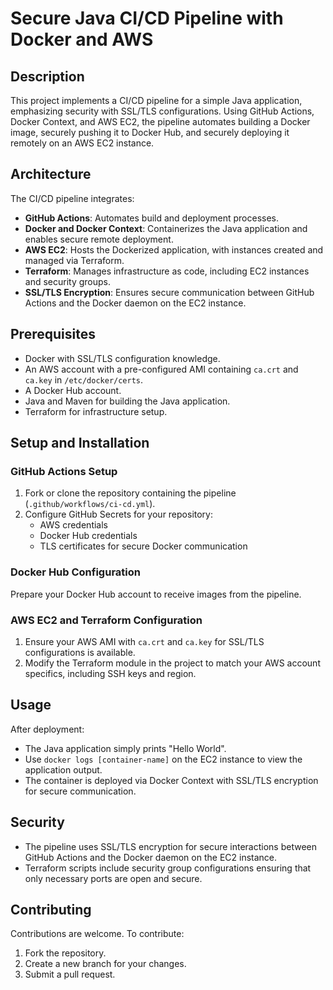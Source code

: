 # Secure Java CI/CD Pipeline with Docker and AWS

## Description
This project implements a CI/CD pipeline for a simple Java application, emphasizing security with SSL/TLS configurations. Using GitHub Actions, Docker Context, and AWS EC2, the pipeline automates building a Docker image, securely pushing it to Docker Hub, and securely deploying it remotely on an AWS EC2 instance.

## Architecture
The CI/CD pipeline integrates:

- **GitHub Actions**: Automates build and deployment processes.
- **Docker and Docker Context**: Containerizes the Java application and enables secure remote deployment.
- **AWS EC2**: Hosts the Dockerized application, with instances created and managed via Terraform.
- **Terraform**: Manages infrastructure as code, including EC2 instances and security groups.
- **SSL/TLS Encryption**: Ensures secure communication between GitHub Actions and the Docker daemon on the EC2 instance.

## Prerequisites
- Docker with SSL/TLS configuration knowledge.
- An AWS account with a pre-configured AMI containing `ca.crt` and `ca.key` in `/etc/docker/certs`.
- A Docker Hub account.
- Java and Maven for building the Java application.
- Terraform for infrastructure setup.

## Setup and Installation

### GitHub Actions Setup
1. Fork or clone the repository containing the pipeline (`.github/workflows/ci-cd.yml`).
2. Configure GitHub Secrets for your repository:
   - AWS credentials
   - Docker Hub credentials
   - TLS certificates for secure Docker communication

### Docker Hub Configuration
Prepare your Docker Hub account to receive images from the pipeline.

### AWS EC2 and Terraform Configuration
1. Ensure your AWS AMI with `ca.crt` and `ca.key` for SSL/TLS configurations is available.
2. Modify the Terraform module in the project to match your AWS account specifics, including SSH keys and region.

## Usage
After deployment:
- The Java application simply prints "Hello World".
- Use `docker logs [container-name]` on the EC2 instance to view the application output.
- The container is deployed via Docker Context with SSL/TLS encryption for secure communication.

## Security
- The pipeline uses SSL/TLS encryption for secure interactions between GitHub Actions and the Docker daemon on the EC2 instance.
- Terraform scripts include security group configurations ensuring that only necessary ports are open and secure.

## Contributing
Contributions are welcome. To contribute:
1. Fork the repository.
2. Create a new branch for your changes.
3. Submit a pull request.
